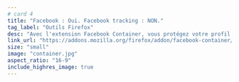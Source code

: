 ```yaml
---
# card 4
title: "Facebook : Oui. Facebook tracking : NON."
tag_label: "Outils Firefox"
desc: "Avec l'extension Facebook Container, vous protégez votre profil Facebook et le reste de vos activités en ligne."
link_url: "https://addons.mozilla.org/firefox/addon/facebook-container/?utm_source=www.mozilla.org&utm_medium=referral&utm_campaign=homepage&utm_content=card"
size: "small"
image: "container.jpg"
aspect_ratio: "16-9"
include_highres_image: true
---
```

